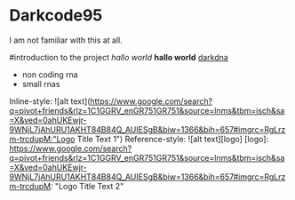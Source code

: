 # Darkcode95
I am not familiar with this at all.

#introduction to the project
_hallo world_
__hallo world__
[darkdna](http://darkdna.gr/)
* non coding rna
 * small rnas
 
Inline-style: 
![alt text](https://www.google.com/search?q=pivot+friends&rlz=1C1GGRV_enGR751GR751&source=lnms&tbm=isch&sa=X&ved=0ahUKEwjr-9WNjL7jAhURU1AKHT84B84Q_AUIESgB&biw=1366&bih=657#imgrc=RgLrzm-trcdupM:"Logo Title Text 1")
Reference-style: 
![alt text][logo]
[logo]: https://www.google.com/search?q=pivot+friends&rlz=1C1GGRV_enGR751GR751&source=lnms&tbm=isch&sa=X&ved=0ahUKEwjr-9WNjL7jAhURU1AKHT84B84Q_AUIESgB&biw=1366&bih=657#imgrc=RgLrzm-trcdupM: "Logo Title Text 2"
